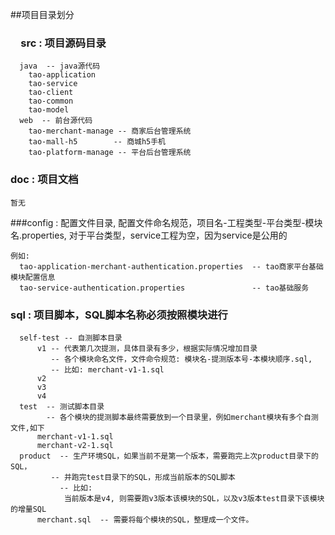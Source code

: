 ##项目目录划分  
### &ensp;&ensp;src : 项目源码目录  
```
  java  -- java源代码  
  	tao-application  
	tao-service  
	tao-client  
	tao-common  
	tao-model   
  web  -- 前台源代码  
	tao-merchant-manage -- 商家后台管理系统  
	tao-mall-h5        -- 商城h5手机  
	tao-platform-manage -- 平台后台管理系统 
```
### doc : 项目文档  
```
暂无
```
###config : 配置文件目录, 配置文件命名规范，项目名-工程类型-平台类型-模块名.properties, 对于平台类型，service工程为空，因为service是公用的
```
例如:
  tao-application-merchant-authentication.properties  -- tao商家平台基础模块配置信息
  tao-service-authentication.properties               -- tao基础服务
```
### sql : 项目脚本，SQL脚本名称必须按照模块进行
```
  self-test -- 自测脚本目录
      v1 -- 代表第几次提测，具体目录有多少，根据实际情况增加目录
         -- 各个模块命名文件，文件命令规范: 模块名-提测版本号-本模块顺序.sql,
		 -- 比如: merchant-v1-1.sql
      v2
      v3
      v4
  test  -- 测试脚本目录
        -- 各个模块的提测脚本最终需要放到一个目录里，例如merchant模块有多个自测文件,如下  
      merchant-v1-1.sql
      merchant-v2-1.sql
  product  -- 生产环境SQL，如果当前不是第一个版本，需要跑完上次product目录下的SQL，
  		 -- 并跑完test目录下的SQL，形成当前版本的SQL脚本
           -- 比如:
		   	当前版本是v4, 则需要跑v3版本该模块的SQL，以及v3版本test目录下该模块的增量SQL
      merchant.sql  -- 需要将每个模块的SQL，整理成一个文件。
```










